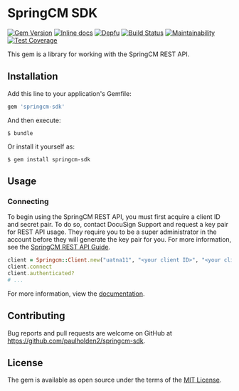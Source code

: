 # SpringCM SDK

[![Gem Version](https://badge.fury.io/rb/springcm-sdk.svg)](https://badge.fury.io/rb/springcm-sdk) [![Inline docs](http://inch-ci.org/github/paulholden2/springcm-sdk.svg?branch=master)](http://inch-ci.org/github/paulholden2/springcm-sdk) [![Depfu](https://badges.depfu.com/badges/d19cc9a4361b84a276e21997c49e640e/overview.svg)](https://depfu.com/github/paulholden2/springcm-sdk?project_id=10385) [![Build Status](https://travis-ci.org/paulholden2/springcm-sdk.svg?branch=master)](https://travis-ci.org/paulholden2/springcm-sdk) [![Maintainability](https://api.codeclimate.com/v1/badges/06e1dd90fde417de15da/maintainability)](https://codeclimate.com/github/paulholden2/springcm-sdk/maintainability) [![Test Coverage](https://api.codeclimate.com/v1/badges/06e1dd90fde417de15da/test_coverage)](https://codeclimate.com/github/paulholden2/springcm-sdk/test_coverage)

This gem is a library for working with the SpringCM REST API.

## Installation

Add this line to your application's Gemfile:

```ruby
gem 'springcm-sdk'
```

And then execute:

    $ bundle

Or install it yourself as:

    $ gem install springcm-sdk

## Usage

### Connecting

To begin using the SpringCM REST API, you must first acquire a client ID and
secret pair. To do so, contact DocuSign Support and request a key pair for
REST API usage. They require you to be a super administrator in the account
before they will generate the key pair for you. For more information, see
the [SpringCM REST API Guide].

```ruby
client = Springcm::Client.new("uatna11", "<your client ID>", "<your client secret>")
client.connect
client.authenticated?
# ...
```

For more information, view the [documentation].

## Contributing

Bug reports and pull requests are welcome on GitHub at https://github.com/paulholden2/springcm-sdk.

## License

The gem is available as open source under the terms of the [MIT License](https://opensource.org/licenses/MIT).

[SpringCM REST API Guide]: https://developer.springcm.com/guides/rest-api-guide
[documentation]: https://rubydoc.info/github/paulholden2/springcm-sdk
